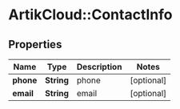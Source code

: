 # ArtikCloud::ContactInfo

## Properties
Name | Type | Description | Notes
------------ | ------------- | ------------- | -------------
**phone** | **String** | phone | [optional] 
**email** | **String** | email | [optional] 


